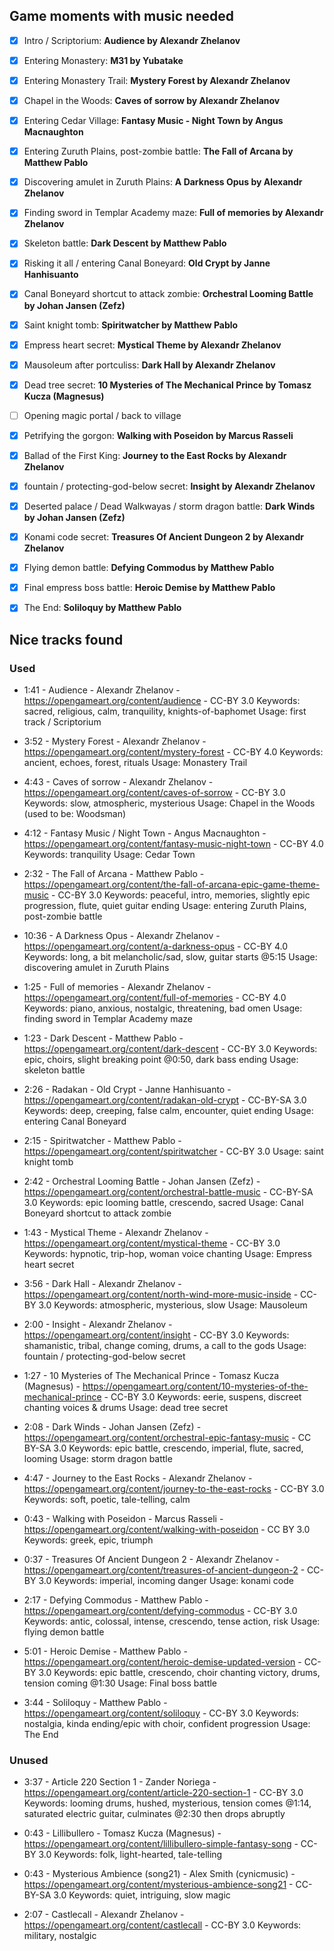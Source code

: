 ## Game moments with music needed
- [x] Intro / Scriptorium: **Audience by Alexandr Zhelanov**
- [x] Entering Monastery: **M31 by Yubatake**
- [x] Entering Monastery Trail: **Mystery Forest by Alexandr Zhelanov**
- [x] Chapel in the Woods: **Caves of sorrow by Alexandr Zhelanov**
- [x] Entering Cedar Village: **Fantasy Music - Night Town by Angus Macnaughton**
- [x] Entering Zuruth Plains, post-zombie battle: **The Fall of Arcana by Matthew Pablo**
- [x] Discovering amulet in Zuruth Plains: **A Darkness Opus by Alexandr Zhelanov**
- [x] Finding sword in Templar Academy maze: **Full of memories by Alexandr Zhelanov**
- [x] Skeleton battle: **Dark Descent by Matthew Pablo**
- [x] Risking it all / entering Canal Boneyard: **Old Crypt by Janne Hanhisuanto**
- [x] Canal Boneyard shortcut to attack zombie: **Orchestral Looming Battle by Johan Jansen (Zefz)**
- [x] Saint knight tomb: **Spiritwatcher by Matthew Pablo**
- [x] Empress heart secret: **Mystical Theme by Alexandr Zhelanov**
- [x] Mausoleum after portculiss: **Dark Hall by Alexandr Zhelanov**
- [x] Dead tree secret: **10 Mysteries of The Mechanical Prince by Tomasz Kucza (Magnesus)**
- [ ] Opening magic portal / back to village
- [x] Petrifying the gorgon: **Walking with Poseidon by Marcus Rasseli**
- [x] Ballad of the First King: **Journey to the East Rocks by Alexandr Zhelanov**
- [x] fountain / protecting-god-below secret: **Insight by Alexandr Zhelanov**
- [x] Deserted palace / Dead Walkwayas / storm dragon battle: **Dark Winds by Johan Jansen (Zefz)**
- [x] Konami code secret: **Treasures Of Ancient Dungeon 2 by Alexandr Zhelanov**
- [x] Flying demon battle: **Defying Commodus by Matthew Pablo**
- [x] Final empress boss battle: **Heroic Demise by Matthew Pablo**
- [x] The End: **Soliloquy by Matthew Pablo**


## Nice tracks found

### Used

- 1:41 - Audience - Alexandr Zhelanov - https://opengameart.org/content/audience - CC-BY 3.0
    Keywords: sacred, religious, calm, tranquility, knights-of-baphomet
    Usage: first track / Scriptorium

- 3:52 - Mystery Forest - Alexandr Zhelanov - https://opengameart.org/content/mystery-forest - CC-BY 4.0
    Keywords: ancient, echoes, forest, rituals
    Usage: Monastery Trail

- 4:43 - Caves of sorrow - Alexandr Zhelanov - https://opengameart.org/content/caves-of-sorrow - CC-BY 3.0
    Keywords: slow, atmospheric, mysterious
    Usage: Chapel in the Woods (used to be: Woodsman)

- 4:12 - Fantasy Music / Night Town - Angus Macnaughton - https://opengameart.org/content/fantasy-music-night-town - CC-BY 4.0
    Keywords: tranquility
    Usage: Cedar Town

- 2:32 - The Fall of Arcana - Matthew Pablo - https://opengameart.org/content/the-fall-of-arcana-epic-game-theme-music - CC-BY 3.0
    Keywords: peaceful, intro, memories, slightly epic progression, flute, quiet guitar ending
    Usage: entering Zuruth Plains, post-zombie battle

- 10:36 - A Darkness Opus - Alexandr Zhelanov - https://opengameart.org/content/a-darkness-opus - CC-BY 4.0
    Keywords: long, a bit melancholic/sad, slow, guitar starts @5:15
    Usage: discovering amulet in Zuruth Plains

- 1:25 - Full of memories - Alexandr Zhelanov - https://opengameart.org/content/full-of-memories - CC-BY 4.0
    Keywords: piano, anxious, nostalgic, threatening, bad omen
    Usage: finding sword in Templar Academy maze

- 1:23 - Dark Descent - Matthew Pablo - https://opengameart.org/content/dark-descent - CC-BY 3.0
    Keywords: epic, choirs, slight breaking point @0:50, dark bass ending
    Usage: skeleton battle

- 2:26 - Radakan - Old Crypt - Janne Hanhisuanto - https://opengameart.org/content/radakan-old-crypt - CC-BY-SA 3.0
    Keywords: deep, creeping, false calm, encounter, quiet ending
    Usage: entering Canal Boneyard

- 2:15 - Spiritwatcher - Matthew Pablo - https://opengameart.org/content/spiritwatcher - CC-BY 3.0
    Usage: saint knight tomb

- 2:42 - Orchestral Looming Battle - Johan Jansen (Zefz) - https://opengameart.org/content/orchestral-battle-music - CC-BY-SA 3.0
    Keywords: epic looming battle, crescendo, sacred
    Usage: Canal Boneyard shortcut to attack zombie

- 1:43 - Mystical Theme - Alexandr Zhelanov - https://opengameart.org/content/mystical-theme - CC-BY 3.0
    Keywords: hypnotic, trip-hop, woman voice chanting
    Usage: Empress heart secret

- 3:56 - Dark Hall - Alexandr Zhelanov - https://opengameart.org/content/north-wind-more-music-inside - CC-BY 3.0
    Keywords: atmospheric, mysterious, slow
    Usage: Mausoleum

- 2:00 - Insight - Alexandr Zhelanov - https://opengameart.org/content/insight - CC-BY 3.0
    Keywords: shamanistic, tribal, change coming, drums, a call to the gods
    Usage: fountain / protecting-god-below secret

- 1:27 - 10 Mysteries of The Mechanical Prince - Tomasz Kucza (Magnesus) - https://opengameart.org/content/10-mysteries-of-the-mechanical-prince - CC-BY 3.0
    Keywords: eerie, suspens, discreet chanting voices & drums
    Usage: dead tree secret

- 2:08 - Dark Winds - Johan Jansen (Zefz) - https://opengameart.org/content/orchestral-epic-fantasy-music - CC BY-SA 3.0
    Keywords: epic battle, crescendo, imperial, flute, sacred, looming
    Usage: storm dragon battle

- 4:47 - Journey to the East Rocks - Alexandr Zhelanov - https://opengameart.org/content/journey-to-the-east-rocks - CC-BY 3.0
    Keywords: soft, poetic, tale-telling, calm

- 0:43 - Walking with Poseidon - Marcus Rasseli - https://opengameart.org/content/walking-with-poseidon - CC BY 3.0
    Keywords: greek, epic, triumph

- 0:37 - Treasures Of Ancient Dungeon 2 - Alexandr Zhelanov - https://opengameart.org/content/treasures-of-ancient-dungeon-2 - CC-BY 3.0
    Keywords: imperial, incoming danger
    Usage: konami code

- 2:17 - Defying Commodus - Matthew Pablo - https://opengameart.org/content/defying-commodus - CC-BY 3.0
    Keywords: antic, colossal, intense, crescendo, tense action, risk
    Usage: flying demon battle

- 5:01 - Heroic Demise - Matthew Pablo - https://opengameart.org/content/heroic-demise-updated-version - CC-BY 3.0
    Keywords: epic battle, crescendo, choir chanting victory, drums, tension coming @1:30
    Usage: Final boss battle

- 3:44 - Soliloquy - Matthew Pablo - https://opengameart.org/content/soliloquy - CC-BY 3.0
    Keywords: nostalgia, kinda ending/epic with choir, confident progression
    Usage: The End

### Unused

- 3:37 - Article 220 Section 1 - Zander Noriega - https://opengameart.org/content/article-220-section-1 - CC-BY 3.0
    Keywords: looming drums, hushed, mysterious, tension comes @1:14, saturated electric guitar, culminates @2:30 then drops abruptly

- 0:43 - Lillibullero - Tomasz Kucza (Magnesus) - https://opengameart.org/content/lillibullero-simple-fantasy-song - CC-BY 3.0
    Keywords: folk, light-hearted, tale-telling

- 0:43 - Mysterious Ambience (song21) - Alex Smith (cynicmusic) - https://opengameart.org/content/mysterious-ambience-song21 - CC-BY-SA 3.0
    Keywords: quiet, intriguing, slow magic

- 2:07 - Castlecall - Alexandr Zhelanov - https://opengameart.org/content/castlecall - CC-BY 3.0
    Keywords: military, nostalgic
